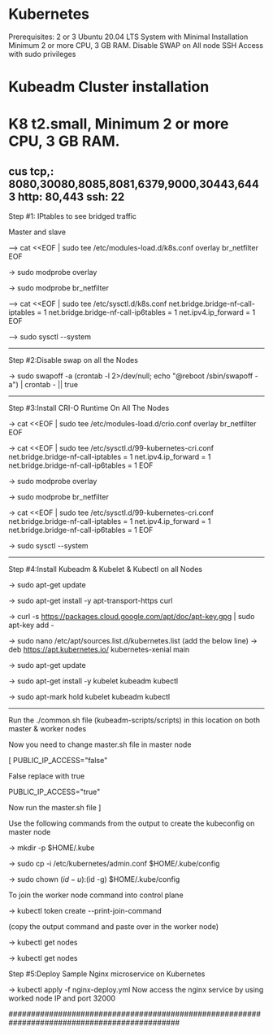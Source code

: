 # Kubernetes
Prerequisites:  2 or 3 Ubuntu 20.04 LTS System with Minimal Installation Minimum 2 or more CPU, 3 GB RAM. Disable SWAP on All node SSH Access with sudo privileges

# Kubeadm Cluster installation
# K8 t2.small, Minimum 2 or more CPU, 3 GB RAM.

cus tcp,: 8080,30080,8085,8081,6379,9000,30443,6443
http: 80,443
ssh: 22
----------------------------------------
Step #1: IPtables to see bridged traffic

Master and slave 

--> 
cat <<EOF | sudo tee /etc/modules-load.d/k8s.conf
overlay
br_netfilter
EOF

-> sudo modprobe overlay

-> sudo modprobe br_netfilter

-->
cat <<EOF | sudo tee /etc/sysctl.d/k8s.conf
net.bridge.bridge-nf-call-iptables  = 1
net.bridge.bridge-nf-call-ip6tables = 1
net.ipv4.ip_forward                 = 1
EOF

--> sudo sysctl --system 

------------------------------------------------
Step #2:Disable swap on all the Nodes

-> 
sudo swapoff -a
(crontab -l 2>/dev/null; echo "@reboot /sbin/swapoff -a") | crontab - || true

------------------------------------------------
Step #3:Install CRI-O Runtime On All The Nodes

->
cat <<EOF | sudo tee /etc/modules-load.d/crio.conf
overlay
br_netfilter
EOF

-> 
cat <<EOF | sudo tee /etc/sysctl.d/99-kubernetes-cri.conf
net.bridge.bridge-nf-call-iptables  = 1
net.ipv4.ip_forward                 = 1
net.bridge.bridge-nf-call-ip6tables = 1
EOF

-> sudo modprobe overlay

-> sudo modprobe br_netfilter

-> 
cat <<EOF | sudo tee /etc/sysctl.d/99-kubernetes-cri.conf
net.bridge.bridge-nf-call-iptables  = 1
net.ipv4.ip_forward                 = 1
net.bridge.bridge-nf-call-ip6tables = 1
EOF

-> sudo sysctl --system

----------------------------------------------------------------
Step #4:Install Kubeadm & Kubelet & Kubectl on all Nodes

-> sudo apt-get update

-> sudo apt-get install -y apt-transport-https curl

-> curl -s https://packages.cloud.google.com/apt/doc/apt-key.gpg | sudo apt-key add -

-> sudo nano /etc/apt/sources.list.d/kubernetes.list (add the below line) 
	-> deb https://apt.kubernetes.io/ kubernetes-xenial main


-> sudo apt-get update

-> sudo apt-get install -y kubelet kubeadm kubectl

-> sudo apt-mark hold kubelet kubeadm kubectl

------------------------------

Run the ./common.sh file (kubeadm-scripts/scripts) in this location on both master & worker nodes

Now you need to change master.sh file in master node

[ PUBLIC_IP_ACCESS="false"

False replace with true

PUBLIC_IP_ACCESS="true"

Now run the master.sh file  ]

Use the following commands from the output to create the kubeconfig on master node

-> mkdir -p $HOME/.kube

-> sudo cp -i /etc/kubernetes/admin.conf $HOME/.kube/config

-> sudo chown $(id -u):$(id -g) $HOME/.kube/config

To join the worker node command into control plane

-> kubectl token create --print-join-command

(copy the output command and paste over in the worker node)

-> kubectl get nodes

-> kubectl get nodes

Step #5:Deploy Sample Nginx microservice on Kubernetes

-> kubectl apply -f nginx-deploy.yml
Now access the nginx service by using worked node IP and port 32000



##############################################################################################
